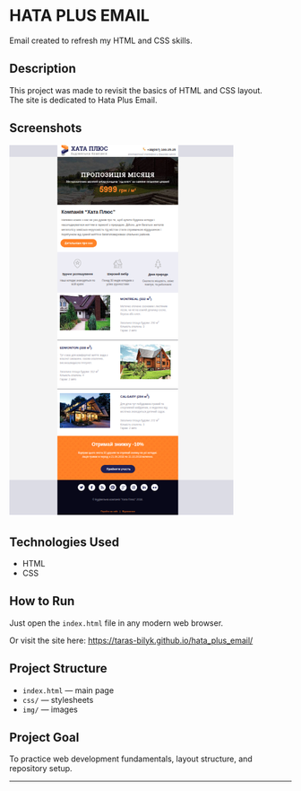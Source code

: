 # HATA PLUS EMAIL

Email created to refresh my HTML and CSS skills.

## Description
This project was made to revisit the basics of HTML and CSS layout.  
The site is dedicated to Hata Plus Email.

## Screenshots
<img src="images/scr/scr_1.png" width="400">

## Technologies Used
- HTML
- CSS

## How to Run
Just open the `index.html` file in any modern web browser.
<div>Or visit the site here: <a href="https://taras-bilyk.github.io/hata_plus_email/">https://taras-bilyk.github.io/hata_plus_email/</a></div>


## Project Structure
- `index.html` — main page
- `css/` — stylesheets
- `img/` — images

## Project Goal
To practice web development fundamentals, layout structure, and repository setup.

---


